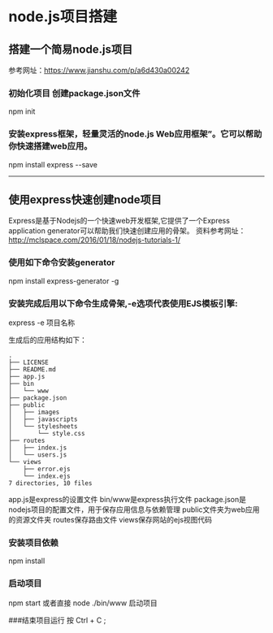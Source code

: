 # node.js项目搭建
## 搭建一个简易node.js项目
参考网址：https://www.jianshu.com/p/a6d430a00242

### 初始化项目 创建package.json文件
npm init 

### 安装express框架，轻量灵活的node.js Web应用框架”。它可以帮助你快速搭建web应用。
npm install express --save

----

## 使用express快速创建node项目
Express是基于Nodejs的一个快速web开发框架,它提供了一个Express application generator可以帮助我们快速创建应用的骨架。
资料参考网址：http://mclspace.com/2016/01/18/nodejs-tutorials-1/
### 使用如下命令安装generator
npm install express-generator -g

### 安装完成后用以下命令生成骨架,-e选项代表使用EJS模板引擎:
express -e 项目名称

生成后的应用结构如下：
``` 
.
├── LICENSE
├── README.md
├── app.js
├── bin
│   └── www
├── package.json
├── public
│   ├── images
│   ├── javascripts
│   └── stylesheets
│       └── style.css
├── routes
│   ├── index.js
│   └── users.js
└── views
    ├── error.ejs
    └── index.ejs
7 directories, 10 files
``` 

app.js是express的设置文件
bin/www是express执行文件
package.json是nodejs项目的配置文件，用于保存应用信息与依赖管理
public文件夹为web应用的资源文件夹
routes保存路由文件
views保存网站的ejs视图代码

### 安装项目依赖
npm install

### 启动项目
npm start 或者直接 node ./bin/www 启动项目

###结束项目运行
按 Ctrl + C ;
